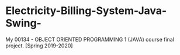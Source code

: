 # Electricity-Billing-System-Java-Swing-
My 00134 - OBJECT ORIENTED PROGRAMMING 1 (JAVA) course final project. [Spring 2019-2020]
